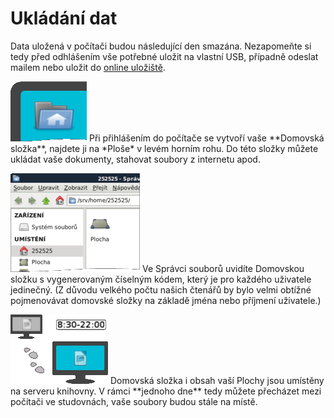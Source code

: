# Ukládání dat

<div class="alert alert-info text-center" role="alert">
    Data uložená v počítači budou následující den smazána.
    Nezapomeňte si tedy před odhlášením vše potřebné uložit na vlastní USB, případně odeslat mailem nebo uložit do 
    <a href="http://www.uschovna.cz/" class="alert-link">online uložiště</a>.
</div>

<p class="with-image">
    <img class="on-left" src="/images/help/ukladaniDat/homeFolder.png">
    Při přihlášením do počítače se vytvoří vaše  **Domovská složka**, najdete ji na *Ploše* v levém horním rohu.
    Do této složky můžete ukládat vaše dokumenty, stahovat soubory z internetu apod.
</p>

<p class="with-image">
    <img class="on-right" src="/images/help/ukladaniDat/fileManager.png">
    Ve Správci souborů uvidíte Domovskou složku s vygenerovaným číselným kódem, který je pro každého uživatele jedinečný.
    (Z důvodu velkého počtu našich čtenářů by bylo velmi obtížné pojmenovávat domovské složky na základě jména nebo příjmení uživatele.)
</p>

<p class="with-image">
    <img class="on-left" src="/images/help/ukladaniDat/server.png">
    Domovská složka i obsah vaší Plochy jsou umístěny na serveru knihovny.
    V rámci **jednoho dne** tedy můžete přecházet mezi počítači ve studovnách, vaše soubory budou stále na místě.
</p>
